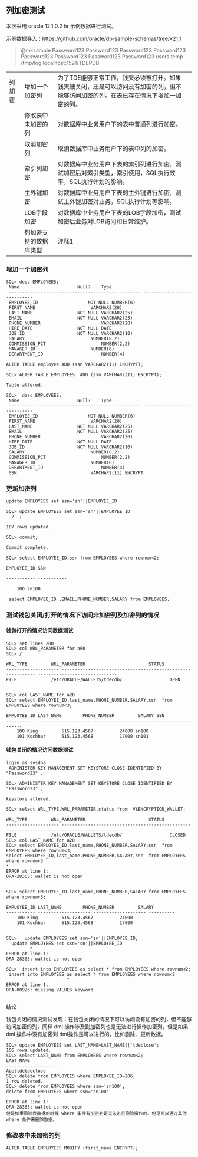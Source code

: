 ## 列加密测试

本次采用 oracle 12.1.0.2 hr 示例数据进行测试。

示例数据导入：https://github.com/oracle/db-sample-schemas/tree/v21.1

>  @mksample Password123 Password123 Password123 Password123 Password123 Password123 Password123 Password123 users temp /tmp/log localhost:1521/TDEPDB

|        |                        |                                                              |      |
| ------ | ---------------------- | :----------------------------------------------------------- | ---- |
| 列加密 | 增加一个加密列         | 为了TDE能够正常工作，钱夹必须被打开。如果钱夹被关闭，还是可以访问没有加密的列，但不能够访问加密的列。在表已存在情况下增加一加密的列。 |      |
|        | 修改表中未加密的列     | 对数据库中业务用户下的表中普通列进行加密。                   |      |
|        | 取消加密列             | 取消数据库中业务用户下的表中列的加密。                       |      |
|        | 索引列加密             | 对数据库中业务用户下表的索引列进行加密，测试加密后对索引类型，索引使用，SQL执行效率，SQL执行计划的影响。 |      |
|        | 主外键加密             | 对数据库中业务用户下表的主外键进行加密，测试主外键加密对业务，SQL执行计划等影响。 |      |
|        | LOB字段加密            | 对数据库中业务用户下表的LOB字段加密，测试加密后业务对LOB访问和日常维护。 |      |
|        | 列加密支持的数据库类型 | 注释1                                                        |      |

[^注释1]: Oracle官方支持列加密的字段类型有如下几种： • BINARY_DOUBLE • BINARY_FLOAT • CHAR • DATE • INTERVAL DAY TO SECOND • INTERVAL YEAR TO MONTH • LOBs (Internal LOBs and SECUREFILE LOBs Only) • NCHAR • NUMBER • NVARCHAR2 • RAW • TIMESTAMP (includes TIMESTAMP WITH TIME ZONE and TIMESTAMP WITH LOCAL TIME ZONE) • VARCHAR2增加一个加密列

### 增加一个加密列

```
SQL> desc EMPLOYEES;
 Name					   Null?    Type
 ----------------------------------------- -------- ----------------------------
 EMPLOYEE_ID				   NOT NULL NUMBER(6)
 FIRST_NAME					    VARCHAR2(20)
 LAST_NAME				   NOT NULL VARCHAR2(25)
 EMAIL					   NOT NULL VARCHAR2(25)
 PHONE_NUMBER					    VARCHAR2(20)
 HIRE_DATE				   NOT NULL DATE
 JOB_ID 				   NOT NULL VARCHAR2(10)
 SALARY 					    NUMBER(8,2)
 COMMISSION_PCT 				    NUMBER(2,2)
 MANAGER_ID					    NUMBER(6)
 DEPARTMENT_ID					    NUMBER(4)
```

```
ALTER TABLE employee ADD (ssn VARCHAR2(11) ENCRYPT);
```

```
SQL> ALTER TABLE EMPLOYEES  ADD (ssn VARCHAR2(11) ENCRYPT);

Table altered.

SQL>  desc EMPLOYEES;
 Name					   Null?    Type
 ----------------------------------------- -------- ----------------------------
 EMPLOYEE_ID				   NOT NULL NUMBER(6)
 FIRST_NAME					    VARCHAR2(20)
 LAST_NAME				   NOT NULL VARCHAR2(25)
 EMAIL					   NOT NULL VARCHAR2(25)
 PHONE_NUMBER					    VARCHAR2(20)
 HIRE_DATE				   NOT NULL DATE
 JOB_ID 				   NOT NULL VARCHAR2(10)
 SALARY 					    NUMBER(8,2)
 COMMISSION_PCT 				    NUMBER(2,2)
 MANAGER_ID					    NUMBER(6)
 DEPARTMENT_ID					    NUMBER(4)
 SSN						    VARCHAR2(11) ENCRYPT
```

### 更新加密列 

```
update EMPLOYEES set ssn='sn'||EMPLOYEE_ID

SQL> update EMPLOYEES set ssn='sn'||EMPLOYEE_ID
  2  ;

107 rows updated.

SQL> commit;

Commit complete.

SQL> select EMPLOYEE_ID,ssn from EMPLOYEES where rownum<2;

EMPLOYEE_ID SSN

----------- -----------

	100 sn100
```

```
 select EMPLOYEE_ID ,EMAIL,PHONE_NUMBER,SALARY from EMPLOYEES;
```

### 测试钱包关闭/打开的情况下访问非加密列及加密列的情况

#### 钱包打开的情况访问数据测试

```
SQL> set lines 200
SQL> col WRL_PARAMETER for a60
SQL> /

WRL_TYPE	     WRL_PARAMETER						  STATUS
-------------------- ------------------------------------------------------------ ------------------------------
FILE		     /etc/ORACLE/WALLETS/tdecdb/				  OPEN


SQL> col LAST_NAME for a20
SQL> select EMPLOYEE_ID,last_name,PHONE_NUMBER,SALARY,ssn  from EMPLOYEES where rownum<3;

EMPLOYEE_ID LAST_NAME		 PHONE_NUMBER		  SALARY SSN
----------- -------------------- -------------------- ---------- -----------
	100 King		 515.123.4567		   24000 sn100
	101 Kochhar		 515.123.4568		   17000 sn101

```

#### 钱包关闭的情况访问数据测试

```
login as sysdba
 ADMINISTER KEY MANAGEMENT SET KEYSTORE CLOSE IDENTIFIED BY "Password23" ;
```

```
SQL> ADMINISTER KEY MANAGEMENT SET KEYSTORE CLOSE IDENTIFIED BY "Password23" ;

keystore altered.

SQL> select WRL_TYPE,WRL_PARAMETER,status from	V$ENCRYPTION_WALLET;

WRL_TYPE	     WRL_PARAMETER						  STATUS
-------------------- ------------------------------------------------------------ ------------------------------
FILE		     /etc/ORACLE/WALLETS/tdecdb/				  CLOSED
SQL> col LAST_NAME for a20
SQL> select EMPLOYEE_ID,last_name,PHONE_NUMBER,SALARY,ssn  from EMPLOYEES where rownum<3;
select EMPLOYEE_ID,last_name,PHONE_NUMBER,SALARY,ssn  from EMPLOYEES where rownum<3
*
ERROR at line 1:
ORA-28365: wallet is not open


SQL> select EMPLOYEE_ID,last_name,PHONE_NUMBER,SALARY from EMPLOYEES where rownum<3;

EMPLOYEE_ID LAST_NAME		 PHONE_NUMBER		  SALARY
----------- -------------------- -------------------- ----------
	100 King		 515.123.4567		   24000
	101 Kochhar		 515.123.4568		   17000


SQL>   update EMPLOYEES set ssn='sn'||EMPLOYEE_ID;
  update EMPLOYEES set ssn='sn'||EMPLOYEE_ID
         *
ERROR at line 1:
ORA-28365: wallet is not open

SQL>  insert into EMPLOYEES as select * from EMPLOYEES where rownum<2;
 insert into EMPLOYEES as select * from EMPLOYEES where rownum<2
                       *
ERROR at line 1:
ORA-00926: missing VALUES keyword


```

结论：

钱包关闭的情况测试发现：在钱包关闭的情况下可以访问没有加密的列，但不能够访问加密的列，同样 dml 操作涉及到加密列也是无法进行操作加密列，但是如果 dml 操作中没有加密列 dml操作是可以进行的，比如删除、更新数据。

```
SQL> update EMPLOYEES set LAST_NAME=LAST_NAME||'tdeclose';
106 rows updated.
SQL> select LAST_NAME from EMPLOYEES where rownum<2;
LAST_NAME
--------------------
Abeltdetdeclose
SQL> delete from EMPLOYEES where EMPLOYEE_ID=206;
1 row deleted.
SQL> delete from EMPLOYEES where ssn='sn100';
delete from EMPLOYEES where ssn='sn100'
            *
ERROR at line 1:
ORA-28365: wallet is not open
但是如果删除表数据的时候 where 条件有加密列是无法进行删除操作的。但是可以通过其他where 条件来删除数据。
```

### 修改表中未加密的列

```
ALTER TABLE EMPLOYEES MODIFY (first_name ENCRYPT);
```

